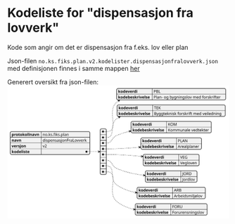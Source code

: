 # Kodeliste for "dispensasjon fra lovverk"

Kode som angir om det er dispensasjon fra f.eks. lov eller plan

Json-filen `no.ks.fiks.plan.v2.kodelister.dispensasjonfralovverk.json` med definisjonen finnes i samme mappen [her](no.ks.fiks.plan.v2.kodelister.dispensasjonfralovverk.json)

Generert oversikt fra json-filen:
![dispensasjonstyper](no.ks.fiks.plan.v2.kodelister.dispensasjonfralovverk.svg)